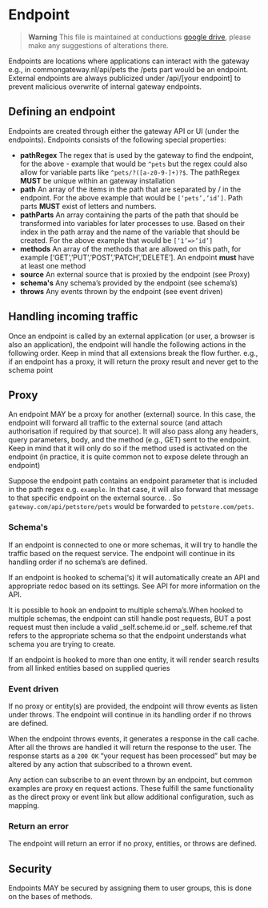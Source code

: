 # Endpoint


> **Warning**
> This file is maintained at conductions [google drive](https://docs.google.com/document/d/1b0yGB1Q_IR27ik8XUurdFq9VUFqTWC62P-ZhZZF62EI/edit), please make any suggestions of alterations there.


Endpoints are locations where applications can interact with the gateway e.g., in commongateway.nl/api/pets the /pets part would be an endpoint. External endpoints are always publicized under /api/[your endpoint] to prevent malicious overwrite of internal gateway endpoints. 

## Defining an endpoint
Endpoints are created through either the gateway API or UI (under the endpoints). Endpoints consists of the following special properties:

- **pathRegex** The regex that is used by the gateway to find the endpoint, for the above - example that would be `^pets` but the regex could also allow for variable parts like `^pets/?([a-z0-9-]+)?$`. The pathRegex **MUST** be unique within an gateway installation
- **path** An array of the items in the path that are separated by / in the endpoint. For the above example that would be `[‘pets’,’id’]`. Path parts **MUST** exist of letters and numbers.
- **pathParts** An array containing the parts of the path that should be transformed into variables for later processes to use. Based on their index in the path array and the name of the variable that should be created. For the above example that would be `[‘1’=>’id’]` 
- **methods** An array of the methods that are allowed on this path, for example [‘GET’,’PUT’,’POST’,’PATCH’,’DELETE’]. An endpoint **must** have at least one method  
- **source** An external source that is proxied by the endpoint (see Proxy)
- **schema's** Any schema’s provided by the endpoint (see schema’s)
- **throws** Any events thrown by the endpoint (see event driven)

## Handling incoming traffic
Once an endpoint is called by an external application (or user, a browser is also an application), the endpoint will handle the following actions in the following order. Keep in mind that all extensions break the flow further. e.g., if an endpoint has a proxy, it will return the proxy result and never get to the schema point

## Proxy
An endpoint MAY be a proxy for another (external) source. In this case, the endpoint will forward all traffic to the external source (and attach authorisation if required by that source). It will also pass along any headers, query parameters, body, and the method (e.g., GET) sent to the endpoint. Keep in mind that it will only do so if the method used is activated on the endpoint (in practice, it is quite common not to expose delete through an endpoint) 

Suppose the endpoint path contains an endpoint parameter that is included in the path regex e.g. `example`. In that case, it will also forward that message to that specific endpoint on the external source. . So `gateway.com/api/petstore/pets` would be forwarded to   `petstore.com/pets`.

### Schema's
If an endpoint is connected to one or more schemas, it will try to handle the traffic based on the request service. The endpoint will continue in its handling order if no schema’s are defined.


If an endpoint is hooked to schema(‘s) it will automatically create an API and appropriate redoc based on its settings. See API for more information on the API.

It is possible to hook an endpoint to multiple schema’s.When hooked to multiple schemas, the endpoint can still handle post requests, BUT a post request must then include a valid _self.scheme.id or _self. scheme.ref that refers to the appropriate schema so that the endpoint understands what schema you are trying to create. 

If an endpoint is hooked to more than one entity, it will render search results from all linked entities based on supplied queries

### Event driven
If no proxy or entity(s) are provided, the endpoint will throw events as listen under throws. The endpoint will continue in its handling order if no throws are defined. 

When the endpoint throws events, it generates a response in the call cache. After all the throws are handled it will return the response to the user. The response starts as a `200 OK` “your request has been processed” but may be altered by any action that subscribed to a thrown event.

Any action can subscribe to an event thrown by an endpoint, but common examples are proxy en request actions. These fulfill the same functionality as the direct proxy or event link but allow additional configuration, such as mapping.

### Return an error
The endpoint will return an error if no proxy, entities, or throws are defined.  

## Security
Endpoints MAY be secured by assigning them to user groups, this is done on the bases of methods.  



